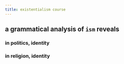 ```yaml
---
title: existentialism course
---
```

## a grammatical analysis of `ism` reveals
### in politics, identity
### in religion, identity
##
